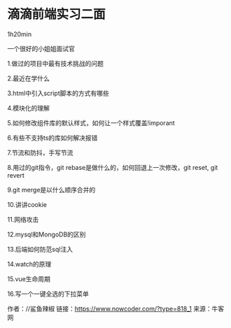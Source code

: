 # 滴滴前端实习二面

1h20min

一个很好的小姐姐面试官

1.做过的项目中最有技术挑战的问题

2.最近在学什么

3.html中引入script脚本的方式有哪些

4.模块化的理解

5.如何修改组件库的默认样式，如何让一个样式覆盖!imporant

6.有些不支持ts的库如何解决报错

7.节流和防抖，手写节流

8.用过的git指令，git rebase是做什么的，如何回退上一次修改，git reset,  git revert

9.git merge是以什么顺序合并的

10.讲讲cookie

11.网络攻击

12.mysql和MongoDB的区别

13.后端如何防范sql注入

14.watch的原理

15.vue生命周期

16.写一个一键全选的下拉菜单



作者：//鲨鱼辣椒
链接：https://www.nowcoder.com/?type=818_1
来源：牛客网